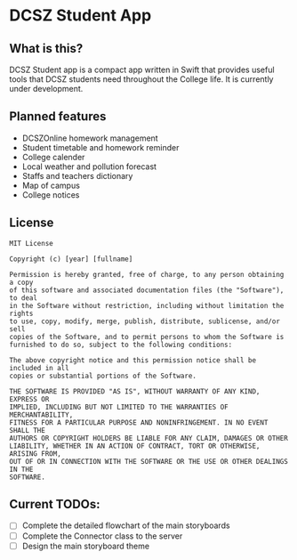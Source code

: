 # DCSZ Student App


## What is this?
DCSZ Student app is a compact app written in Swift that provides useful tools that DCSZ students need throughout the College life. It is currently under development.

## Planned features
- DCSZOnline homework management
- Student timetable and homework reminder
- College calender
- Local weather and pollution forecast
- Staffs and teachers dictionary
- Map of campus
- College notices

License
--

```
MIT License

Copyright (c) [year] [fullname]

Permission is hereby granted, free of charge, to any person obtaining a copy
of this software and associated documentation files (the "Software"), to deal
in the Software without restriction, including without limitation the rights
to use, copy, modify, merge, publish, distribute, sublicense, and/or sell
copies of the Software, and to permit persons to whom the Software is
furnished to do so, subject to the following conditions:

The above copyright notice and this permission notice shall be included in all
copies or substantial portions of the Software.

THE SOFTWARE IS PROVIDED "AS IS", WITHOUT WARRANTY OF ANY KIND, EXPRESS OR
IMPLIED, INCLUDING BUT NOT LIMITED TO THE WARRANTIES OF MERCHANTABILITY,
FITNESS FOR A PARTICULAR PURPOSE AND NONINFRINGEMENT. IN NO EVENT SHALL THE
AUTHORS OR COPYRIGHT HOLDERS BE LIABLE FOR ANY CLAIM, DAMAGES OR OTHER
LIABILITY, WHETHER IN AN ACTION OF CONTRACT, TORT OR OTHERWISE, ARISING FROM,
OUT OF OR IN CONNECTION WITH THE SOFTWARE OR THE USE OR OTHER DEALINGS IN THE
SOFTWARE.
```

## Current TODOs:
- [ ] Complete the detailed flowchart of the main storyboards
- [ ] Complete the Connector class to the server
- [ ] Design the main storyboard theme
